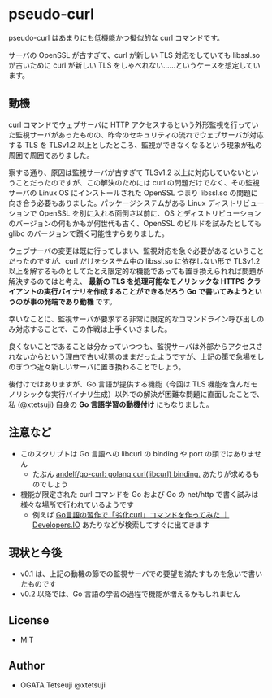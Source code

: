 # pseudo-curl

pseudo-curl はあまりにも低機能かつ擬似的な curl コマンドです。

サーバの OpenSSL が古すぎて、curl が新しい TLS 対応をしていても libssl.so が古いために curl が新しい TLS をしゃべれない……というケースを想定しています。

## 動機

curl コマンドでウェブサーバに HTTP アクセスするという外形監視を行っていた監視サーバがあったものの、昨今のセキュリティの流れでウェブサーバが対応する TLS を TLSv1.2 以上としたところ、監視ができなくなるという現象が私の周囲で周囲でありました。

察する通り、原因は監視サーバが古すぎて TLSv1.2 以上に対応していないということだったのですが、この解決のためには curl の問題だけでなく、その監視サーバの Linux OS にインストールされた OpenSSL つまり libssl.so の問題に向き合う必要もありました。パッケージシステムがある Linux ディストリビューションで OpenSSL を別に入れる面倒さ以前に、OS とディストリビューションのバージョンの何もかもが何世代も古く、OpenSSL のビルドを試みたとしても glibc のバージョンで躓く可能性すらありました。

ウェブサーバの変更は既に行ってしまい、監視対応を急ぐ必要があるということだったのですが、curl だけをシステム中の libssl.so に依存しない形で TLSv1.2 以上を解するものとしてたとえ限定的な機能であっても置き換えられれば問題が解決するのではと考え、 **最新の TLS を処理可能なモノリシックな HTTPS クライアントの実行バイナリを作成することができるだろう Go で書いてみようというのが事の発端であり動機** です。

幸いなことに、監視サーバが要求する非常に限定的なコマンドライン呼び出しのみ対応することで、この作戦は上手くいきました。

良くないことであることは分かっていつつも、監視サーバは外部からアクセスされないからという理由で古い状態のままだったようですが、上記の策で急場をしのぎつつ近々新しいサーバに置き換わることでしょう。

後付けではありますが、Go 言語が提供する機能（今回は TLS 機能を含んだモノリシックな実行バイナリ生成）以外での解決が困難な問題に直面したことで、私 (@xtetsuji) 自身の **Go 言語学習の動機付け** にもなりました。

## 注意など

- このスクリプトは Go 言語への libcurl の binding や port の類ではありません
    - たぶん [andelf/go-curl: golang curl(libcurl) binding.](https://github.com/andelf/go-curl) あたりが求めるものでしょう
- 機能が限定された curl コマンドを Go および Go の net/http で書く試みは様々な場所で行われているようです
    - 例えば [Go言語の習作で「劣化curl」コマンドを作ってみた ｜ Developers.IO](https://dev.classmethod.jp/go/golang-etude-depleted-curl/) あたりなどが検索してすぐに出てきます

## 現状と今後

- v0.1 は、上記の動機の節での監視サーバでの要望を満たすものを急いで書いたものです
- v0.2 以降では、Go 言語の学習の過程で機能が増えるかもしれません

## License

- MIT

## Author

- OGATA Tetseuji @xtetsuji
